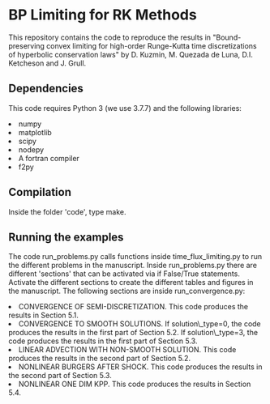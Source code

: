 # BP Limiting for RK Methods

This repository contains the code to reproduce the results in "Bound-preserving convex limiting for high-order Runge-Kutta time discretizations of hyperbolic conservation laws" by D. Kuzmin, M. Quezada de Luna, D.I. Ketcheson and J. Grull. 

## Dependencies
This code requires Python 3 (we use 3.7.7) and the following libraries: 
<li>numpy</li>
<li>matplotlib</li>
<li>scipy</li>
<li>nodepy</li>
<li>A fortran compiler</li>
<li>f2py</li>

## Compilation
Inside the folder 'code', type make. 

## Running the examples
The code run\_problems.py calls functions inside time\_flux\_limiting.py to run the different problems in the manuscript. Inside run\_problems.py there are different 'sections' that can be activated via if False/True statements. Activate the different sections to create the different tables and figures in the manuscript. The following sections are inside run\_convergence.py:

<li> CONVERGENCE OF SEMI-DISCRETIZATION. This code produces the results in Section 5.1. </li>
<li> CONVERGENCE TO SMOOTH SOLUTIONS. If solution\_type=0, the code produces the results in the first part of Section 5.2. If solution\_type=3, the code produces the results in the first part of Section 5.3. </li>
<li> LINEAR ADVECTION WITH NON-SMOOTH SOLUTION. This code produces the results in the second part of Section 5.2. </li>
<li> NONLINEAR BURGERS AFTER SHOCK. This code produces the results in the second part of Section 5.3. </li>
<li> NONLINEAR ONE DIM KPP. This code produces the results in Section 5.4. </li>


